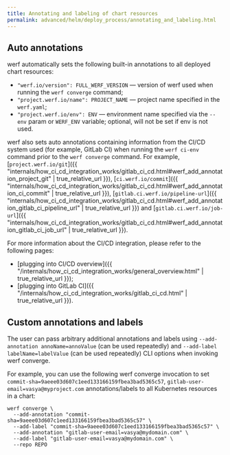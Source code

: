 ```yaml
---
title: Annotating and labeling of chart resources
permalink: advanced/helm/deploy_process/annotating_and_labeling.html
---
```


## Auto annotations

werf automatically sets the following built-in annotations to all deployed chart resources:

* `"werf.io/version": FULL_WERF_VERSION` — version of werf used when running the `werf converge` command;
* `"project.werf.io/name": PROJECT_NAME` — project name specified in the `werf.yaml`;
* `"project.werf.io/env": ENV` — environment name specified via the `--env` param or `WERF_ENV` variable; optional, will not be set if env is not used.

werf also sets auto annotations containing information from the CI/CD system used (for example, GitLab CI)  when running the `werf ci-env` command prior to the `werf converge` command. For example, [`project.werf.io/git`]({{ "internals/how_ci_cd_integration_works/gitlab_ci_cd.html#werf_add_annotation_project_git" | true_relative_url }}), [`ci.werf.io/commit`]({{ "internals/how_ci_cd_integration_works/gitlab_ci_cd.html#werf_add_annotation_ci_commit" | true_relative_url }}), [`gitlab.ci.werf.io/pipeline-url`]({{ "internals/how_ci_cd_integration_works/gitlab_ci_cd.html#werf_add_annotation_gitlab_ci_pipeline_url" | true_relative_url }}) and [`gitlab.ci.werf.io/job-url`]({{ "internals/how_ci_cd_integration_works/gitlab_ci_cd.html#werf_add_annotation_gitlab_ci_job_url" | true_relative_url }}).

For more information about the CI/CD integration, please refer to the following pages:

* [plugging into CI/CD overview]({{ "/internals/how_ci_cd_integration_works/general_overview.html" | true_relative_url }});
* [plugging into GitLab CI]({{ "/internals/how_ci_cd_integration_works/gitlab_ci_cd.html" | true_relative_url }}).

## Custom annotations and labels

The user can pass arbitrary additional annotations and labels using `--add-annotation annoName=annoValue` (can be used repeatedly) and `--add-label labelName=labelValue` (can be used repeatedly) CLI options when invoking werf converge.

For example, you can use the following werf converge invocation to set `commit-sha=9aeee03d607c1eed133166159fbea3bad5365c57`, `gitlab-user-email=vasya@myproject.com`  annotations/labels to all Kubernetes resources in a chart:

```shell
werf converge \
  --add-annotation "commit-sha=9aeee03d607c1eed133166159fbea3bad5365c57" \
  --add-label "commit-sha=9aeee03d607c1eed133166159fbea3bad5365c57" \
  --add-annotation "gitlab-user-email=vasya@mydomain.com" \
  --add-label "gitlab-user-email=vasya@mydomain.com" \
  --repo REPO
```

